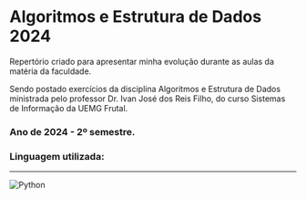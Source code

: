 # Algoritmos e Estrutura de Dados 2024
 Repertório criado para apresentar minha evolução durante as aulas da matéria da faculdade.

Sendo postado exercícios da disciplina Algoritmos e Estrutura de Dados ministrada pelo professor Dr. Ivan José dos Reis Filho, do curso Sistemas de Informação da UEMG Frutal.

### Ano de 2024 - 2º semestre.

### Linguagem utilizada:
---
<div style="display:inline_block">
<img align="center" alt="Python" src="https://img.shields.io/badge/Python-14354C?style=for-the-badge&logo=python&logoColor=white"/>
</div>